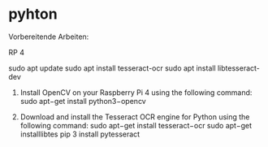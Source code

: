 # pyhton


Vorbereitende Arbeiten:

RP 4

sudo apt update
sudo apt install tesseract-ocr
sudo apt install libtesseract-dev

1. Install OpenCV on your Raspberry Pi 4 using the following command:
sudo apt−get install python3−opencv

2. Download and install the Tesseract OCR engine for Python using the following command:
sudo apt−get install tesseract−ocr
sudo apt−get installlibtes
pip 3 install pytesseract

